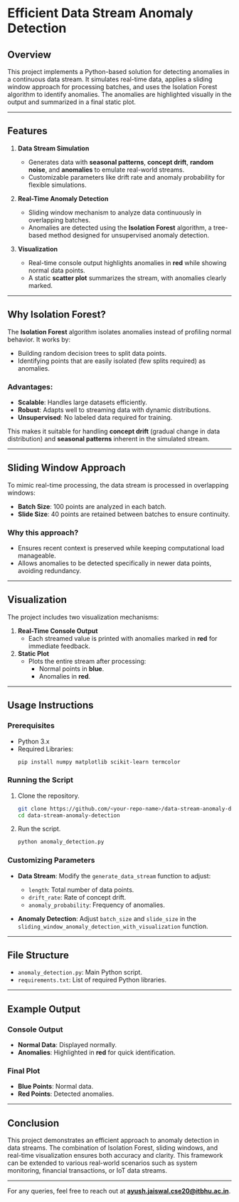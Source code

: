 
# Efficient Data Stream Anomaly Detection  

## Overview  
This project implements a Python-based solution for detecting anomalies in a continuous data stream. It simulates real-time data, applies a sliding window approach for processing batches, and uses the Isolation Forest algorithm to identify anomalies. The anomalies are highlighted visually in the output and summarized in a final static plot.  

---

## Features  
1. **Data Stream Simulation**  
   - Generates data with **seasonal patterns**, **concept drift**, **random noise**, and **anomalies** to emulate real-world streams.  
   - Customizable parameters like drift rate and anomaly probability for flexible simulations.  

2. **Real-Time Anomaly Detection**  
   - Sliding window mechanism to analyze data continuously in overlapping batches.  
   - Anomalies are detected using the **Isolation Forest** algorithm, a tree-based method designed for unsupervised anomaly detection.  

3. **Visualization**  
   - Real-time console output highlights anomalies in **red** while showing normal data points.  
   - A static **scatter plot** summarizes the stream, with anomalies clearly marked.  

---

## Why Isolation Forest?  
The **Isolation Forest** algorithm isolates anomalies instead of profiling normal behavior. It works by:  
- Building random decision trees to split data points.  
- Identifying points that are easily isolated (few splits required) as anomalies.  

### Advantages:  
- **Scalable**: Handles large datasets efficiently.  
- **Robust**: Adapts well to streaming data with dynamic distributions.  
- **Unsupervised**: No labeled data required for training.  

This makes it suitable for handling **concept drift** (gradual change in data distribution) and **seasonal patterns** inherent in the simulated stream.  

---

## Sliding Window Approach  
To mimic real-time processing, the data stream is processed in overlapping windows:  
- **Batch Size**: 100 points are analyzed in each batch.  
- **Slide Size**: 40 points are retained between batches to ensure continuity.  

### Why this approach?  
- Ensures recent context is preserved while keeping computational load manageable.  
- Allows anomalies to be detected specifically in newer data points, avoiding redundancy.  

---

## Visualization  
The project includes two visualization mechanisms:  
1. **Real-Time Console Output**  
   - Each streamed value is printed with anomalies marked in **red** for immediate feedback.  
2. **Static Plot**  
   - Plots the entire stream after processing:
     - Normal points in **blue**.  
     - Anomalies in **red**.  

---

## Usage Instructions  

### Prerequisites  
- Python 3.x  
- Required Libraries:  
  ```bash  
  pip install numpy matplotlib scikit-learn termcolor  
  ```  

### Running the Script  
1. Clone the repository.  
   ```bash  
   git clone https://github.com/<your-repo-name>/data-stream-anomaly-detection.git  
   cd data-stream-anomaly-detection  
   ```  
2. Run the script.  
   ```bash  
   python anomaly_detection.py  
   ```  

### Customizing Parameters  
- **Data Stream**: Modify the `generate_data_stream` function to adjust:  
  - `length`: Total number of data points.  
  - `drift_rate`: Rate of concept drift.  
  - `anomaly_probability`: Frequency of anomalies.  

- **Anomaly Detection**: Adjust `batch_size` and `slide_size` in the `sliding_window_anomaly_detection_with_visualization` function.  

---

## File Structure  
- `anomaly_detection.py`: Main Python script.  
- `requirements.txt`: List of required Python libraries.  

---

## Example Output  

### Console Output  
- **Normal Data**: Displayed normally.  
- **Anomalies**: Highlighted in **red** for quick identification.  

### Final Plot  
- **Blue Points**: Normal data.  
- **Red Points**: Detected anomalies.  

---

## Conclusion  
This project demonstrates an efficient approach to anomaly detection in data streams. The combination of Isolation Forest, sliding windows, and real-time visualization ensures both accuracy and clarity. This framework can be extended to various real-world scenarios such as system monitoring, financial transactions, or IoT data streams.  

---  
For any queries, feel free to reach out at **ayush.jaiswal.cse20@itbhu.ac.in**.
